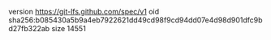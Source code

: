 version https://git-lfs.github.com/spec/v1
oid sha256:b085430a5b9a4eb7922621dd49cd98f9cd94dd07e4d98d901dfc9bd27fb322ab
size 14551
